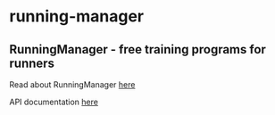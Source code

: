 # running-manager
## RunningManager - free training programs for runners 
Read about RunningManager [here](http://runningmanager.wiman.nu)

API documentation [here](https://github.com/HWiman-ICONIC/running-manager/tree/main/doc/api/html/index.html)
